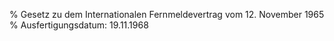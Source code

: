 % Gesetz zu dem Internationalen Fernmeldevertrag vom 12. November 1965
% Ausfertigungsdatum: 19.11.1968
 
